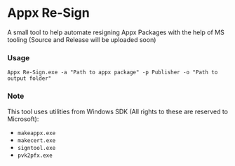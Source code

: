 # Appx Re-Sign
A small tool to help automate resigning Appx Packages with the help of MS tooling
(Source and Release will be uploaded soon)

### Usage
`Appx Re-Sign.exe -a "Path to appx package" -p Publisher -o "Path to output folder"`


### Note
This tool uses utilities from Windows SDK (All rights to these are reserved to Microsoft):
- `makeappx.exe`
- `makecert.exe`
- `signtool.exe`
- `pvk2pfx.exe`
